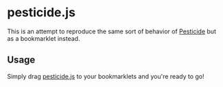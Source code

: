 pesticide.js
============

This is an attempt to reproduce the same sort of behavior of [Pesticide](http://pesticide.io) but as a bookmarklet instead.

## Usage

Simply drag <a href="javascript:(function(){var snippet=document.createElement('script');snippet.setAttribute('src', 'http://rawgithub.com/rafaelrinaldi/pesticide.js/master/pesticide.js');document.body.appendChild(snippet)})();">pesticide.js</a> to your bookmarklets and you're ready to go!
